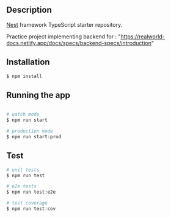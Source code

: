 ## Description

[Nest](https://github.com/nestjs/nest) framework TypeScript starter repository.

Practice project implementing backend for : "https://realworld-docs.netlify.app/docs/specs/backend-specs/introduction"

## Installation

```bash
$ npm install
```

## Running the app

```bash

# watch mode
$ npm run start

# production mode
$ npm run start:prod
```

## Test

```bash
# unit tests
$ npm run test

# e2e tests
$ npm run test:e2e

# test coverage
$ npm run test:cov
```
